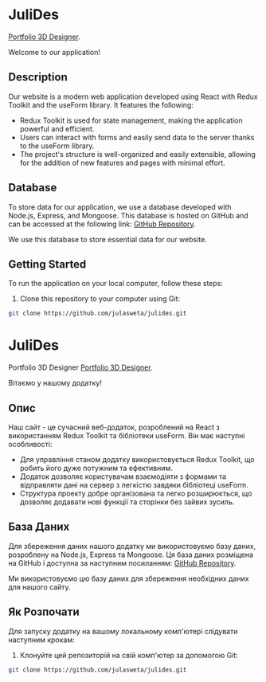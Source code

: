 # JuliDes

[Portfolio 3D Designer](https://julasweta.github.io/julides/).

Welcome to our application!

## Description

Our website is a modern web application developed using React with Redux Toolkit and the useForm library. It features the following:

- Redux Toolkit is used for state management, making the application powerful and efficient.
- Users can interact with forms and easily send data to the server thanks to the useForm library.
- The project's structure is well-organized and easily extensible, allowing for the addition of new features and pages with minimal effort.

## Database

To store data for our application, we use a database developed with Node.js, Express, and Mongoose. This database is hosted on GitHub and can be accessed at the following link: [GitHub Repository](https://github.com/julasweta/julidesNode.git).

We use this database to store essential data for our website.

## Getting Started

To run the application on your local computer, follow these steps:

1. Clone this repository to your computer using Git:

```bash
git clone https://github.com/julasweta/julides.git

```

# JuliDes

Portfolio 3D Designer [Portfolio 3D Designer](https://julasweta.github.io/julides/).

Вітаємо у нашому додатку!

## Опис

Наш сайт - це сучасний веб-додаток, розроблений на React з використанням Redux Toolkit та бібліотеки useForm. Він має наступні особливості:

- Для управління станом додатку використовується Redux Toolkit, що робить його дуже потужним та ефективним.
- Додаток дозволяє користувачам взаємодіяти з формами та відправляти дані на сервер з легкістю завдяки бібліотеці useForm.
- Структура проекту добре організована та легко розширюється, що дозволяє додавати нові функції та сторінки без зайвих зусиль.

## База Даних

Для збереження даних нашого додатку ми використовуємо базу даних, розроблену на Node.js, Express та Mongoose. Ця база даних розміщена на GitHub і доступна за наступним посиланням: [GitHub Repository](https://github.com/julasweta/julidesNode.git).

Ми використовуємо цю базу даних для збереження необхідних даних для нашого сайту.

## Як Розпочати

Для запуску додатку на вашому локальному комп'ютері слідувати наступним крокам:

1. Клонуйте цей репозиторій на свій комп'ютер за допомогою Git:

```bash
git clone https://github.com/julasweta/julides.git



